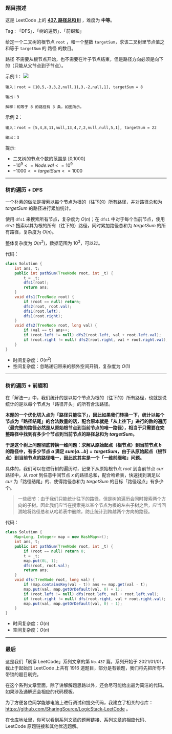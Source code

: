 ### 题目描述

这是 LeetCode 上的 **[437. 路径总和 III](https://leetcode-cn.com/problems/path-sum-iii/solution/gong-shui-san-xie-yi-ti-shuang-jie-dfs-q-usa7/)** ，难度为 **中等**。

Tag : 「DFS」、「树的遍历」、「前缀和」



给定一个二叉树的根节点 `root` ，和一个整数 `targetSum`，求该二叉树里节点值之和等于 `targetSum` 的 路径 的数目。

路径 不需要从根节点开始，也不需要在叶子节点结束，但是路径方向必须是向下的（只能从父节点到子节点）。

示例 1：
![](https://assets.leetcode.com/uploads/2021/04/09/pathsum3-1-tree.jpg)
```
输入：root = [10,5,-3,3,2,null,11,3,-2,null,1], targetSum = 8

输出：3

解释：和等于 8 的路径有 3 条，如图所示。
```
示例 2：
```
输入：root = [5,4,8,11,null,13,4,7,2,null,null,5,1], targetSum = 22

输出：3
```

提示:
* 二叉树的节点个数的范围是 [0,1000]
* $-10^9 <= Node.val <= 10^9$ 
* $-1000 <= targetSum <= 1000$

---

### 树的遍历 + DFS

一个朴素的做法是搜索以每个节点为根的（往下的）所有路径，并对路径总和为 $targetSum$ 的路径进行累加统计。

使用 `dfs1` 来搜索所有节点，复杂度为 $O(n)$；在 `dfs1` 中对于每个当前节点，使用 `dfs2` 搜索以其为根的所有（往下的）路径，同时累加路径总和为 $targetSum$ 的所有路径，复杂度为 $O(n)$。

整体复杂度为 $O(n^2)$，数据范围为 $10^3$，可以过。

代码：
```Java
class Solution {
    int ans, t;
    public int pathSum(TreeNode root, int _t) {
        t = _t;
        dfs1(root);
        return ans;
    }
    void dfs1(TreeNode root) {
        if (root == null) return;
        dfs2(root, root.val);
        dfs1(root.left);
        dfs1(root.right);
    }
    void dfs2(TreeNode root, long val) {
        if (val == t) ans++;
        if (root.left != null) dfs2(root.left, val + root.left.val);
        if (root.right != null) dfs2(root.right, val + root.right.val);
    }
}
```
* 时间复杂度：$O(n^2)$
* 空间复杂度：忽略递归带来的额外空间开销，复杂度为 $O(1)$

---

### 树的遍历 + 前缀和

在「解法一」中，我们统计的是以每个节点为根的（往下的）所有路径，也就是说统计的是以每个节点为「路径开头」的所有合法路径。

**本题的一个优化切入点为「路径只能往下」，因此如果我们转换一下，统计以每个节点为「路径结尾」的合法数量的话，配合原本就是「从上往下」进行的数的遍历（最完整的路径必然是从原始根节点到当前节点的唯一路径），相当于只需要在完整路径中找到有多少个节点到当前节点的路径总和为 $targetSum$。**

**于是这个树上问题彻底转换一维问题：求解从原始起点（根节点）到当前节点 $b$ 的路径中，有多少节点 $a$ 满足 $sum[a...b] = targetSum$，由于从原始起点（根节点）到当前节点的路径唯一，因此这其实是一个「一维前缀和」问题。**

具体的，我们可以在进行树的遍历时，记录下从原始根节点 $root$ 到当前节点 $cur$ 路径中，从 $root$ 到任意中间节点 $x$ 的路径总和，配合哈希表，快速找到满足以 $cur$ 为「路径结尾」的、使得路径总和为 $targetSum$ 的目标「路径起点」有多少个。

> 一些细节：由于我们只能统计往下的路径，但是树的遍历会同时搜索两个方向的子树。因此我们应当在搜索完以某个节点为根的左右子树之后，应当回溯地将路径总和从哈希表中删除，防止统计到跨越两个方向的路径。

代码：
```Java
class Solution {
    Map<Long, Integer> map = new HashMap<>();
    int ans, t;
    public int pathSum(TreeNode root, int _t) {
        if (root == null) return 0;
        t = _t;
        map.put(0L, 1);
        dfs(root, root.val);
        return ans;
    }
    void dfs(TreeNode root, long val) {
        if (map.containsKey(val - t)) ans += map.get(val - t);
        map.put(val, map.getOrDefault(val, 0) + 1);
        if (root.left != null) dfs(root.left, val + root.left.val);
        if (root.right != null) dfs(root.right, val + root.right.val);
        map.put(val, map.getOrDefault(val, 0) - 1);
    }
}
```
* 时间复杂度：$O(n)$
* 空间复杂度：$O(n)$

---

### 最后

这是我们「刷穿 LeetCode」系列文章的第 `No.437` 篇，系列开始于 2021/01/01，截止于起始日 LeetCode 上共有 1916 道题目，部分是有锁题，我们将先把所有不带锁的题目刷完。

在这个系列文章里面，除了讲解解题思路以外，还会尽可能给出最为简洁的代码。如果涉及通解还会相应的代码模板。

为了方便各位同学能够电脑上进行调试和提交代码，我建立了相关的仓库：https://github.com/SharingSource/LogicStack-LeetCode 。

在仓库地址里，你可以看到系列文章的题解链接、系列文章的相应代码、LeetCode 原题链接和其他优选题解。

